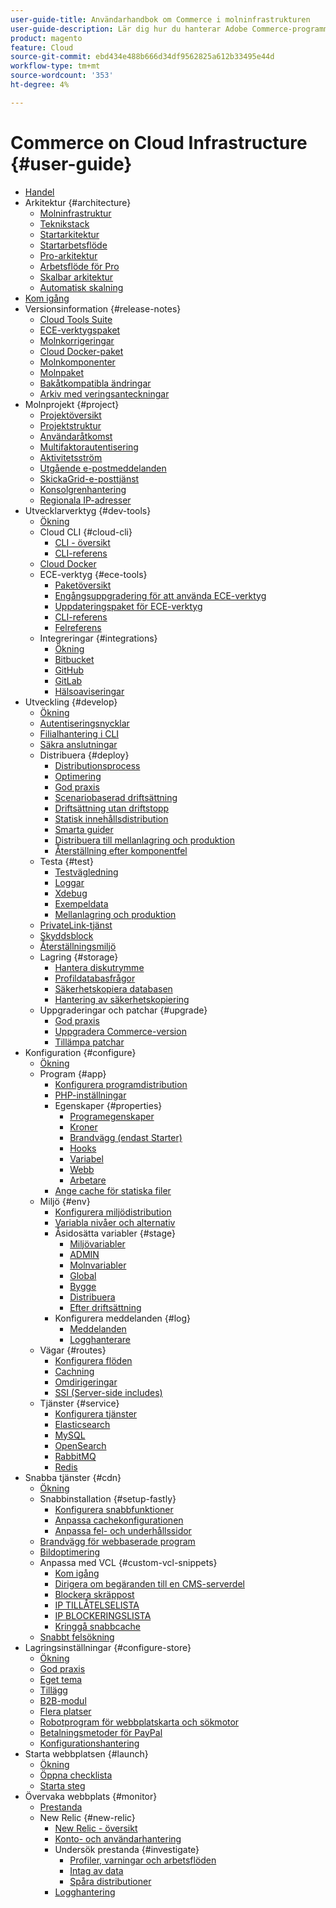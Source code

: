 ```yaml
---
user-guide-title: Användarhandbok om Commerce i molninfrastrukturen
user-guide-description: Lär dig hur du hanterar Adobe Commerce-programmet i molninfrastrukturen.
product: magento
feature: Cloud
source-git-commit: ebd434e488b666d34df9562825a612b33495e44d
workflow-type: tm+mt
source-wordcount: '353'
ht-degree: 4%

---
```



# Commerce on Cloud Infrastructure {#user-guide}

+ [Handel](overview.md)
+ Arkitektur {#architecture}
   + [Molninfrastruktur](architecture/cloud-architecture.md)
   + [Teknikstack](architecture/tech-stack.md)
   + [Startarkitektur](architecture/starter-architecture.md)
   + [Startarbetsflöde](architecture/starter-develop-deploy-workflow.md)
   + [Pro-arkitektur](architecture/pro-architecture.md)
   + [Arbetsflöde för Pro](architecture/pro-develop-deploy-workflow.md)
   + [Skalbar arkitektur](architecture/scaled-architecture.md)
   + [Automatisk skalning](architecture/autoscaling.md)
+ [Kom igång](https://experienceleague.adobe.com/docs/commerce-cloud-service/start/overview.html)
+ Versionsinformation {#release-notes}
   + [Cloud Tools Suite](release-notes/cloud-tools-suite.md)
   + [ECE-verktygspaket](release-notes/ece-tools-package.md)
   + [Molnkorrigeringar](release-notes/cloud-patches.md)
   + [Cloud Docker-paket](release-notes/cloud-docker.md)
   + [Molnkomponenter](release-notes/cloud-components.md)
   + [Molnpaket](release-notes/cloud-packages.md)
   + [Bakåtkompatibla ändringar](release-notes/backward-incompatible-changes.md)
   + [Arkiv med veringsanteckningar](release-notes/cloud-release-archive.md)
+ Molnprojekt {#project}
   + [Projektöversikt](project/overview.md)
   + [Projektstruktur](project/file-structure.md)
   + [Användaråtkomst](project/user-access.md)
   + [Multifaktorautentisering](project/multi-factor-authentication.md)
   + [Aktivitetsström](project/activity-stream.md)
   + [Utgående e-postmeddelanden](project/outgoing-emails.md)
   + [SkickaGrid-e-posttjänst](project/sendgrid.md)
   + [Konsolgrenhantering](project/console-branches.md)
   + [Regionala IP-adresser](project/regional-ip-addresses.md)
+ Utvecklarverktyg {#dev-tools}
   + [Ökning](dev-tools/overview.md)
   + Cloud CLI {#cloud-cli}
      + [CLI - översikt](dev-tools/cloud-cli-overview.md)
      + [CLI-referens](dev-tools/cloud-cli-reference.md)
   + [Cloud Docker](dev-tools/cloud-docker.md)
   + ECE-verktyg {#ece-tools}
      + [Paketöversikt](dev-tools/package-overview.md)
      + [Engångsuppgradering för att använda ECE-verktyg](dev-tools/install-package.md)
      + [Uppdateringspaket för ECE-verktyg](dev-tools/update-package.md)
      + [CLI-referens](dev-tools/ece-tools-cli-reference.md)
      + [Felreferens](dev-tools/error-reference.md)
   + Integreringar {#integrations}
      + [Ökning](integrations/overview.md)
      + [Bitbucket](integrations/bitbucket.md)
      + [GitHub](integrations/github.md)
      + [GitLab](integrations/gitlab.md)
      + [Hälsoaviseringar](integrations/health-notifications.md)
+ Utveckling {#develop}
   + [Ökning](development/overview.md)
   + [Autentiseringsnycklar](development/authentication-keys.md)
   + [Filialhantering i CLI](development/cli-branches.md)
   + [Säkra anslutningar](development/secure-connections.md)
   + Distribuera {#deploy}
      + [Distributionsprocess](deploy/process.md)
      + [Optimering](deploy/optimization.md)
      + [God praxis](deploy/best-practices.md)
      + [Scenariobaserad driftsättning](deploy/scenario-based.md)
      + [Driftsättning utan driftstopp](deploy/reduce-downtime.md)
      + [Statisk innehållsdistribution](deploy/static-content.md)
      + [Smarta guider](deploy/smart-wizards.md)
      + [Distribuera till mellanlagring och produktion](deploy/staging-production.md)
      + [Återställning efter komponentfel](deploy/recover-failed-deployment.md)
   + Testa {#test}
      + [Testvägledning](test/guidance.md)
      + [Loggar](test/log-locations.md)
      + [Xdebug](test/debug.md)
      + [Exempeldata](test/sample-data.md)
      + [Mellanlagring och produktion](test/staging-and-production.md)
   + [PrivateLink-tjänst](development/privatelink-service.md)
   + [Skyddsblock](development/protective-block.md)
   + [Återställningsmiljö](development/restore-environment.md)
   + Lagring {#storage}
      + [Hantera diskutrymme](storage/manage-disk-space.md)
      + [Profildatabasfrågor](storage/profile-database-queries.md)
      + [Säkerhetskopiera databasen](storage/database-dump.md)
      + [Hantering av säkerhetskopiering](storage/snapshots.md)
   + Uppgraderingar och patchar {#upgrade}
      + [God praxis](development/best-practices.md)
      + [Uppgradera Commerce-version](development/commerce-version.md)
      + [Tillämpa patchar](development/apply-patches.md)
+ Konfiguration {#configure}
   + [Ökning](environment/overview.md)
   + Program {#app}
      + [Konfigurera programdistribution](application/configure-app-yaml.md)
      + [PHP-inställningar](application/php-settings.md)
      + Egenskaper {#properties}
         + [Programegenskaper](application/properties.md)
         + [Kroner](application/crons-property.md)
         + [Brandvägg (endast Starter)](application/firewall-property.md)
         + [Hooks](application/hooks-property.md)
         + [Variabel](application/variables-property.md)
         + [Webb](application/web-property.md)
         + [Arbetare](application/workers-property.md)
      + [Ange cache för statiska filer](application/set-cache.md)
   + Miljö {#env}
      + [Konfigurera miljödistribution](environment/configure-env-yaml.md)
      + [Variabla nivåer och alternativ](environment/variable-levels.md)
      + Åsidosätta variabler {#stage}
         + [Miljövariabler](environment/variables-intro.md)
         + [ADMIN](environment/variables-admin.md)
         + [Molnvariabler](environment/variables-cloud.md)
         + [Global](environment/variables-global.md)
         + [Bygge](environment/variables-build.md)
         + [Distribuera](environment/variables-deploy.md)
         + [Efter driftsättning](environment/variables-post-deploy.md)
      + Konfigurera meddelanden {#log}
         + [Meddelanden](environment/set-up-notifications.md)
         + [Logghanterare](environment/log-handlers.md)
   + Vägar {#routes}
      + [Konfigurera flöden](routes/routes-yaml.md)
      + [Cachning](routes/caching.md)
      + [Omdirigeringar](routes/redirects.md)
      + [SSI (Server-side includes)](routes/server-side-includes.md)
   + Tjänster {#service}
      + [Konfigurera tjänster](services/services-yaml.md)
      + [Elasticsearch](services/elasticsearch.md)
      + [MySQL](services/mysql.md)
      + [OpenSearch](services/opensearch.md)
      + [RabbitMQ](services/rabbitmq.md)
      + [Redis](services/redis.md)
+ Snabba tjänster {#cdn}
   + [Ökning](cdn/fastly.md)
   + Snabbinstallation {#setup-fastly}
      + [Konfigurera snabbfunktioner](cdn/fastly-configuration.md)
      + [Anpassa cachekonfigurationen](cdn/fastly-custom-cache-configuration.md)
      + [Anpassa fel- och underhållssidor](cdn/fastly-custom-response.md)
   + [Brandvägg för webbaserade program](cdn/fastly-waf-service.md)
   + [Bildoptimering](cdn/fastly-image-optimization.md)
   + Anpassa med VCL {#custom-vcl-snippets}
      + [Kom igång](cdn/fastly-vcl-custom-snippets.md)
      + [Dirigera om begäranden till en CMS-serverdel](cdn/fastly-vcl-wordpress.md)
      + [Blockera skräppost](cdn/fastly-vcl-badreferer.md)
      + [IP TILLÅTELSELISTA](cdn/fastly-vcl-allowlist.md)
      + [IP BLOCKERINGSLISTA](cdn/fastly-vcl-blocking.md)
      + [Kringgå snabbcache](cdn/fastly-vcl-bypass-to-origin.md)
   + [Snabbt felsökning](cdn/fastly-troubleshooting.md)
+ Lagringsinställningar {#configure-store}
   + [Ökning](store/overview.md)
   + [God praxis](store/best-practices.md)
   + [Eget tema](store/custom-theme.md)
   + [Tillägg](store/extensions.md)
   + [B2B-modul](store/b2b-module.md)
   + [Flera platser](store/multiple-sites.md)
   + [Robotprogram för webbplatskarta och sökmotor](store/robots-sitemap.md)
   + [Betalningsmetoder för PayPal](store/paypal.md)
   + [Konfigurationshantering](store/store-settings.md)
+ Starta webbplatsen {#launch}
   + [Ökning](launch/overview.md)
   + [Öppna checklista](launch/checklist.md)
   + [Starta steg](launch/steps.md)
+ Övervaka webbplats {#monitor}
   + [Prestanda](monitor/performance.md)
   + New Relic {#new-relic}
      + [New Relic - översikt](monitor/new-relic-service.md)
      + [Konto- och användarhantering](monitor/account-management.md)
      + Undersök prestanda {#investigate}
         + [Profiler, varningar och arbetsflöden](monitor/investigate-performance.md)
         + [Intag av data](monitor/ingest-data.md)
         + [Spåra distributioner](monitor/track-deployments.md)
      + [Logghantering](monitor/log-management.md)
